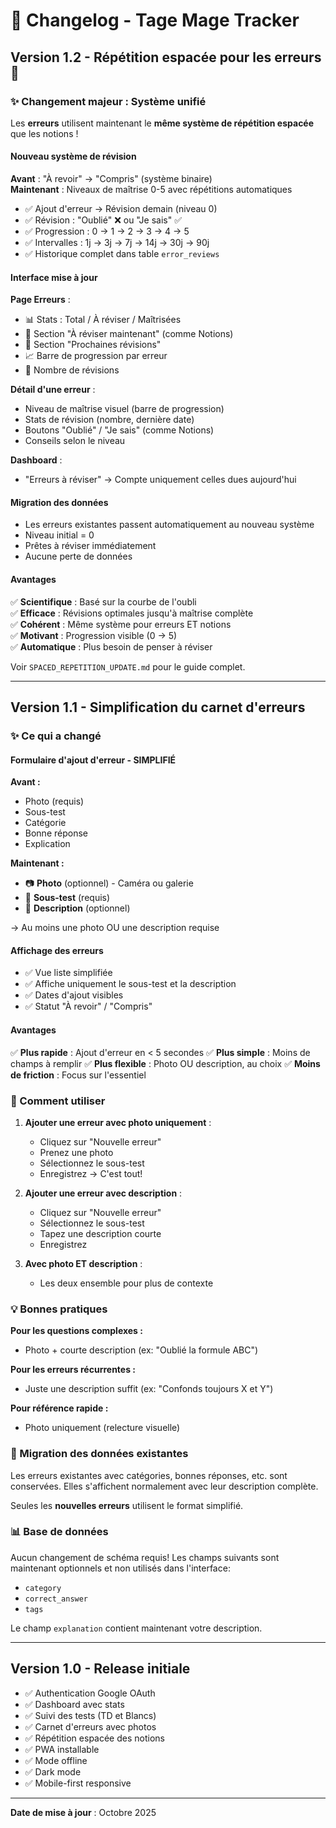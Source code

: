 # 📝 Changelog - Tage Mage Tracker

## Version 1.2 - Répétition espacée pour les erreurs 🔄

### ✨ Changement majeur : Système unifié

Les **erreurs** utilisent maintenant le **même système de répétition espacée** que les notions !

#### Nouveau système de révision

**Avant** : "À revoir" → "Compris" (système binaire)  
**Maintenant** : Niveaux de maîtrise 0-5 avec répétitions automatiques

- ✅ Ajout d'erreur → Révision demain (niveau 0)
- ✅ Révision : "Oublié" ❌ ou "Je sais" ✅
- ✅ Progression : 0 → 1 → 2 → 3 → 4 → 5
- ✅ Intervalles : 1j → 3j → 7j → 14j → 30j → 90j
- ✅ Historique complet dans table `error_reviews`

#### Interface mise à jour

**Page Erreurs** :
- 📊 Stats : Total / À réviser / Maîtrisées
- 🔴 Section "À réviser maintenant" (comme Notions)
- 📅 Section "Prochaines révisions"
- 📈 Barre de progression par erreur
- 🔢 Nombre de révisions

**Détail d'une erreur** :
- Niveau de maîtrise visuel (barre de progression)
- Stats de révision (nombre, dernière date)
- Boutons "Oublié" / "Je sais" (comme Notions)
- Conseils selon le niveau

**Dashboard** :
- "Erreurs à réviser" → Compte uniquement celles dues aujourd'hui

#### Migration des données

- Les erreurs existantes passent automatiquement au nouveau système
- Niveau initial = 0
- Prêtes à réviser immédiatement
- Aucune perte de données

#### Avantages

✅ **Scientifique** : Basé sur la courbe de l'oubli  
✅ **Efficace** : Révisions optimales jusqu'à maîtrise complète  
✅ **Cohérent** : Même système pour erreurs ET notions  
✅ **Motivant** : Progression visible (0 → 5)  
✅ **Automatique** : Plus besoin de penser à réviser  

Voir `SPACED_REPETITION_UPDATE.md` pour le guide complet.

---

## Version 1.1 - Simplification du carnet d'erreurs

### ✨ Ce qui a changé

#### Formulaire d'ajout d'erreur - SIMPLIFIÉ

**Avant :**
- Photo (requis)
- Sous-test
- Catégorie
- Bonne réponse
- Explication

**Maintenant :**
- 📷 **Photo** (optionnel) - Caméra ou galerie
- 🎯 **Sous-test** (requis)
- 📝 **Description** (optionnel)

→ Au moins une photo OU une description requise

#### Affichage des erreurs

- ✅ Vue liste simplifiée
- ✅ Affiche uniquement le sous-test et la description
- ✅ Dates d'ajout visibles
- ✅ Statut "À revoir" / "Compris"

#### Avantages

✅ **Plus rapide** : Ajout d'erreur en < 5 secondes
✅ **Plus simple** : Moins de champs à remplir
✅ **Plus flexible** : Photo OU description, au choix
✅ **Moins de friction** : Focus sur l'essentiel

### 🎯 Comment utiliser

1. **Ajouter une erreur avec photo uniquement** :
   - Cliquez sur "Nouvelle erreur"
   - Prenez une photo
   - Sélectionnez le sous-test
   - Enregistrez → C'est tout!

2. **Ajouter une erreur avec description** :
   - Cliquez sur "Nouvelle erreur"
   - Sélectionnez le sous-test
   - Tapez une description courte
   - Enregistrez

3. **Avec photo ET description** :
   - Les deux ensemble pour plus de contexte

### 💡 Bonnes pratiques

**Pour les questions complexes :**
- Photo + courte description (ex: "Oublié la formule ABC")

**Pour les erreurs récurrentes :**
- Juste une description suffit (ex: "Confonds toujours X et Y")

**Pour référence rapide :**
- Photo uniquement (relecture visuelle)

### 🔄 Migration des données existantes

Les erreurs existantes avec catégories, bonnes réponses, etc. sont conservées. Elles s'affichent normalement avec leur description complète.

Seules les **nouvelles erreurs** utilisent le format simplifié.

### 📊 Base de données

Aucun changement de schéma requis! Les champs suivants sont maintenant optionnels et non utilisés dans l'interface:
- `category`
- `correct_answer`
- `tags`

Le champ `explanation` contient maintenant votre description.

---

## Version 1.0 - Release initiale

- ✅ Authentication Google OAuth
- ✅ Dashboard avec stats
- ✅ Suivi des tests (TD et Blancs)
- ✅ Carnet d'erreurs avec photos
- ✅ Répétition espacée des notions
- ✅ PWA installable
- ✅ Mode offline
- ✅ Dark mode
- ✅ Mobile-first responsive

---

**Date de mise à jour** : Octobre 2025

